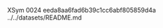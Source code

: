 XSym
0024
eeda8aa6fad6b39c1cc6abf805859d4a
../../datasets/README.md
                                                                                                                                                                                                                                                                                                                                                                                                                                                                                                                                                                                                                                                                                                                                                                                                                                                                                                                                                                                                                                       
